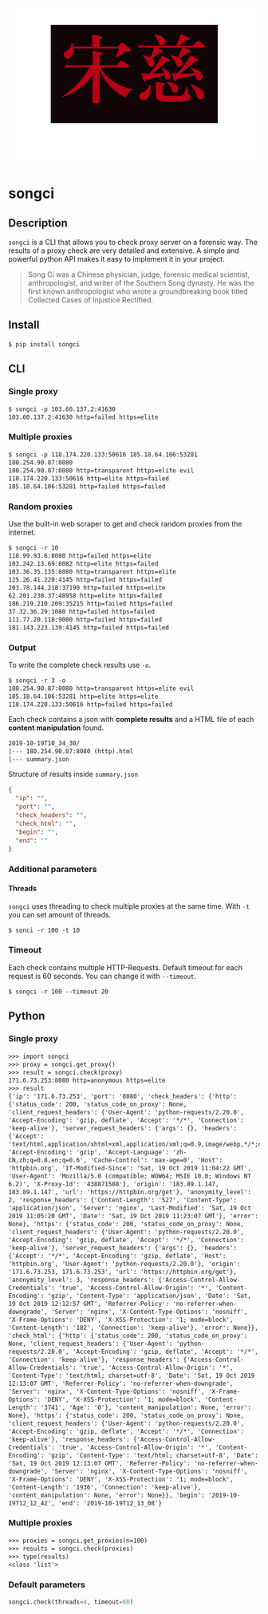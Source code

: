 
<p align="center"> 
    <img src="https://github.com/terbeznik/songci/blob/master/bin/logo.png">
</p>

#  songci

## Description
`songci` is a CLI that allows you to check proxy server on a forensic way. The results of a proxy check are very detailed and extensive. A simple and powerful python API makes it easy to implement it in your project.
> Song Ci was a Chinese physician, judge, forensic medical scientist, anthropologist, and writer of the Southern Song dynasty. He was the first known anthropologist who wrote a groundbreaking book titled Collected Cases of Injustice Rectified.

## Install
```console
$ pip install songci
```

## CLI
### Single proxy

```console
$ songci -p 103.60.137.2:41630
103.60.137.2:41630 http=failed https=elite
```

### Multiple proxies

```console
$ songci -p 118.174.220.133:50616 185.18.64.106:53281 180.254.90.87:8080
180.254.90.87:8080 http=transparent https=elite evil
118.174.220.133:50616 http=elite https=failed
185.18.64.106:53281 http=failed https=failed
```

### Random proxies
Use the built-in web scraper to get and check random proxies from the internet.

```console
$ songci -r 10
118.99.93.6:8080 http=failed https=elite
103.242.13.69:8082 http=elite https=failed
103.36.35.135:8080 http=transparent https=elite
125.26.41.220:4145 http=failed https=failed
203.78.144.218:37190 http=failed https=elite
62.201.230.37:48958 http=elite https=failed
186.219.210.209:35215 http=failed https=failed
37.32.36.29:1080 http=failed https=failed
111.77.20.118:9000 http=failed https=failed
181.143.223.139:4145 http=failed https=failed
```

### Output
To write the complete check results use `-o`.

```console
$ songci -r 3 -o
180.254.90.87:8080 http=transparent https=elite evil
185.18.64.106:53281 http=elite https=elite
118.174.220.133:50616 http=failed https=failed
```

Each check contains a json with **complete results** and a HTML file of each **content manipulation** found.

```
2019-10-19T10_34_30/
|--- 180.254.90.87:8080 (http).html
|--- summary.json
```

Structure of results inside `summary.json`

```json
{
  "ip": "",
  "port": "",
  "check_headers": "",
  "check_html": "",
  "begin": "",
  "end": ""
}
```

### Additional parameters
#### Threads
`songci` uses threading to check multiple proxies at the same time. With `-t` you can set amount of threads.

```console
$ sonci -r 100 -t 10
```

### Timeout
Each check contains multiple HTTP-Requests. Default timeout for each request is 60 seconds. You can change it with `--timeout`.

```
$ songci -r 100 --timeout 20
```

## Python

### Single proxy

```pycon
>>> import songci
>>> proxy = songci.get_proxy()
>>> result = songci.check(proxy)
171.6.73.253:8080 http=anonymous https=elite
>>> result
{'ip': '171.6.73.253', 'port': '8080', 'check_headers': {'http': {'status_code': 200, 'status_code_on_proxy': None, 'client_request_headers': {'User-Agent': 'python-requests/2.20.0', 'Accept-Encoding': 'gzip, deflate', 'Accept': '*/*', 'Connection': 'keep-alive'}, 'server_request_headers': {'args': {}, 'headers': {'Accept': 'text/html,application/xhtml+xml,application/xml;q=0.9,image/webp,*/*;q=0.8', 'Accept-Encoding': 'gzip', 'Accept-Language': 'zh-CN,zh;q=0.8,en;q=0.6', 'Cache-Control': 'max-age=0', 'Host': 'httpbin.org', 'If-Modified-Since': 'Sat, 19 Oct 2019 11:04:22 GMT', 'User-Agent': 'Mozilla/5.0 (compatible; WOW64; MSIE 10.0; Windows NT 6.2)', 'X-Proxy-Id': '438871588'}, 'origin': '183.89.1.147, 183.89.1.147', 'url': 'https://httpbin.org/get'}, 'anonymity_level': 2, 'response_headers': {'Content-Length': '527', 'Content-Type': 'application/json', 'Server': 'nginx', 'Last-Modified': 'Sat, 19 Oct 2019 11:05:20 GMT', 'Date': 'Sat, 19 Oct 2019 11:23:07 GMT'}, 'error': None}, 'https': {'status_code': 200, 'status_code_on_proxy': None, 'client_request_headers': {'User-Agent': 'python-requests/2.20.0', 'Accept-Encoding': 'gzip, deflate', 'Accept': '*/*', 'Connection': 'keep-alive'}, 'server_request_headers': {'args': {}, 'headers': {'Accept': '*/*', 'Accept-Encoding': 'gzip, deflate', 'Host': 'httpbin.org', 'User-Agent': 'python-requests/2.20.0'}, 'origin': '171.6.73.253, 171.6.73.253', 'url': 'https://httpbin.org/get'}, 'anonymity_level': 3, 'response_headers': {'Access-Control-Allow-Credentials': 'true', 'Access-Control-Allow-Origin': '*', 'Content-Encoding': 'gzip', 'Content-Type': 'application/json', 'Date': 'Sat, 19 Oct 2019 12:12:57 GMT', 'Referrer-Policy': 'no-referrer-when-downgrade', 'Server': 'nginx', 'X-Content-Type-Options': 'nosniff', 'X-Frame-Options': 'DENY', 'X-XSS-Protection': '1; mode=block', 'Content-Length': '182', 'Connection': 'keep-alive'}, 'error': None}}, 'check_html': {'http': {'status_code': 200, 'status_code_on_proxy': None, 'client_request_headers': {'User-Agent': 'python-requests/2.20.0', 'Accept-Encoding': 'gzip, deflate', 'Accept': '*/*', 'Connection': 'keep-alive'}, 'response_headers': {'Access-Control-Allow-Credentials': 'true', 'Access-Control-Allow-Origin': '*', 'Content-Type': 'text/html; charset=utf-8', 'Date': 'Sat, 19 Oct 2019 12:13:07 GMT', 'Referrer-Policy': 'no-referrer-when-downgrade', 'Server': 'nginx', 'X-Content-Type-Options': 'nosniff', 'X-Frame-Options': 'DENY', 'X-XSS-Protection': '1; mode=block', 'Content-Length': '3741', 'Age': '0'}, 'content_manipulation': None, 'error': None}, 'https': {'status_code': 200, 'status_code_on_proxy': None, 'client_request_headers': {'User-Agent': 'python-requests/2.20.0', 'Accept-Encoding': 'gzip, deflate', 'Accept': '*/*', 'Connection': 'keep-alive'}, 'response_headers': {'Access-Control-Allow-Credentials': 'true', 'Access-Control-Allow-Origin': '*', 'Content-Encoding': 'gzip', 'Content-Type': 'text/html; charset=utf-8', 'Date': 'Sat, 19 Oct 2019 12:13:07 GMT', 'Referrer-Policy': 'no-referrer-when-downgrade', 'Server': 'nginx', 'X-Content-Type-Options': 'nosniff', 'X-Frame-Options': 'DENY', 'X-XSS-Protection': '1; mode=block', 'Content-Length': '1936', 'Connection': 'keep-alive'}, 'content_manipulation': None, 'error': None}}, 'begin': '2019-10-19T12_12_42', 'end': '2019-10-19T12_13_08'}
```

### Multiple proxies

```pycon
>>> proxies = songci.get_proxies(n=100)
>>> results = songci.check(proxies)
>>> type(results)
<class 'list'>
```

### Default parameters

```python
songci.check(threads=4, timeout=60)
```
